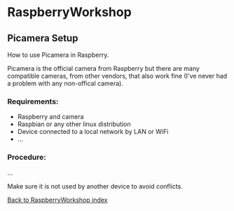 # RaspberryWorkshop

## Picamera Setup

How to use Picamera in Raspberry. 

Picamera is the official camera from Raspberry but there are many compatible cameras, from other vendors, that also work fine (I've never had a problem with any non-offical camera). 

### Requirements:

- Raspberry and camera
- Raspbian or any other linux distribution
- Device connected to a local network by LAN or WiFi
- ...

### Procedure:

...

Make sure it is not used by another device to avoid conflicts.

[Back to RaspberryWorkshop index](https://github.com/DiegoMartinezGlez/RaspberryWorkshop)
